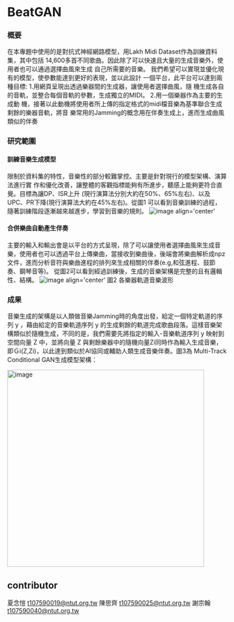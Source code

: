 # BeatGAN

### 概要
在本專題中使用的是對抗式神經網路模型，用Lakh Midi Dataset作為訓練資料集，其中包括 14,600多首不同歌曲。因此除了可以快速且大量的生成音樂外，使用者也可以通過選擇曲風來生成 自己所需要的音樂。 我們希望可以實現並優化現有的模型，使參數能達到更好的表現，並以此設計 一個平台，此平台可以達到兩種目標: 1.用網頁呈現出透過樂器間的生成器，讓使用者選擇曲風，隨 機生成各自的音軌，並整合每個音軌的參數，生成獨立的MIDI。 2.用一個樂器作為主要的生成動 機，接著以此動機將使用者所上傳的指定格式的midi檔音樂為基準聯合生成剩餘的樂器音軌，將音 樂常用的Jamming的概念用在伴奏生成上，進而生成曲風類似的伴奏

### 研究範圍
#### 訓練音樂生成模型

限制於資料集的特性，音樂性的部分較難掌控。主要是針對現行的模型架構、演算法進行實
作和優化改善，讓整體的客觀指標能夠有所進步，聽感上能夠更符合直覺。目標為讓DP、ISR上升 (現行演算法分別大約在50%、65%左右)、以及UPC、PR下降(現行演算法大約在45%左右)。從圖1 可以看到音樂訓練的過程，隨著訓練階段逐漸越來越進步，學習到音樂的規則。
![image align='center'](https://user-images.githubusercontent.com/61962782/197689841-0c7fedaa-f548-468c-a14f-be34cd7e473e.png)

#### 合併樂曲自動產生伴奏
主要的輸入和輸出會是以平台的方式呈現，除了可以讓使用者選擇曲風來生成音樂，使用者也可以透過平台上傳樂曲，當接收到樂曲後，後端會將樂曲解析成npz文件，進而分析音符與樂曲進程的排列來生成相關的伴奏(e.g,和弦進程、鼓節奏、鋼琴音等)。
從圖2可以看到經過訓練後，生成的音樂架構是完整的且有邏輯性、結構。
![image align='center'](https://user-images.githubusercontent.com/61962782/197690015-5fda1390-1974-41aa-8e6c-46b480b529f4.png) 
            圖2 各樂器軌道音樂波形

### 成果
音樂生成的架構是以人類做音樂Jamming時的角度出發，給定一個特定軌道的序列 y ，藉由給定的音樂軌道序列 y 的生成剩餘的軌道完成歌曲段落。這樣音樂架構類似於隨機生成，不同的是，我們需要先將指定的輸入-音樂軌道序列 y 映射到空間向量 Z 中，並將向量 Z 與剩餘樂器中的隨機向量Zi同時作為輸入生成音樂，即Ｇi(Z,Zi)，以此達到類似於AI協同或輔助人類生成音樂伴奏。圖3為 Multi-Track Conditional GAN生成模型架構：

<img width="452" alt="image" src="https://user-images.githubusercontent.com/61962782/197690196-565f7ae5-1003-4bfc-99cf-a6a2b27cc126.png">


### 

## contributor
夏念愷 t107590019@ntut.org.tw
陳思齊 t107590025@ntut.org.tw
謝宗翰 t107590040@ntut.org.tw
